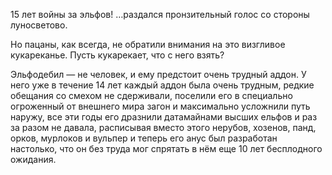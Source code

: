 15 лет войны за эльфов! …раздался пронзительный голос со стороны луносветово.

Но пацаны, как всегда, не обратили внимания на это визгливое кукареканье. Пусть кукарекает, что с него взять?

Эльфодебил — не человек, и ему предстоит очень трудный аддон. У него уже в течение 14 лет каждый аддон была очень трудным, редкие обещания со смехом не сдерживали, поселили его в специально огроженный от внешнего мира загон и максимально усложнили путь наружу, все эти годы его дразнили датамайнами высших ельфов и раз за разом не давала, расписывая вместо этого нерубов, хозенов, панд, орков, мурлоков и вульпер и теперь его анус был разработан настолько, что он без труда мог спрятать в нём еще 10 лет бесплодного ожидания.